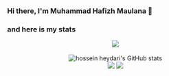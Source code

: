 ### Hi there, I'm Muhammad Hafizh Maulana 👋

### and here is my stats
<p align="center"><img src="https://user-images.githubusercontent.com/110292710/203680276-a303a91a-7287-41a9-8de1-d71d6427f306.JPG"><br /><br />
  <img src="https://github-readme-stats.vercel.app/api?username=hapissmaulanaa&show_icons=true&include_all_commits=true&theme=monokai" alt="hossein heydari's GitHub stats" /><br />
  <img src="https://github-readme-streak-stats.herokuapp.com/?user=hapissmaulanaa&theme=monokai"/>
  <img src="https://github-readme-stats.vercel.app/api/top-langs/?username=hapissmaulanaa&layout=compact&theme=monokai&langs_count=12"/><br />
</p>

<!--
**hapissmaulanaa/hapissmaulanaa** is a ✨ _special_ ✨ repository because its `README.md` (this file) appears on your GitHub profile.

Here are some ideas to get you started:

- 🔭 I’m currently working on ...
- 🌱 I’m currently learning ...
- 👯 I’m looking to collaborate on ...
- 🤔 I’m looking for help with ...
- 💬 Ask me about ...
- 📫 How to reach me: ...
- 😄 Pronouns: ...
- ⚡ Fun fact: ...
-->

